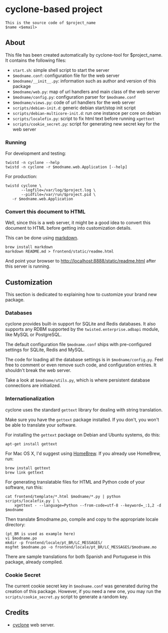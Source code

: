 # cyclone-based project

	This is the source code of $project_name
	$name <$email>

## About

This file has been created automatically by cyclone-tool for $project_name.
It contains the following files:

- ``start.sh``: simple shell script to start the server
- ``$modname.conf``: configuration file for the web server
- ``$modname/__init__.py``: information such as author and version of this package
- ``$modname/web.py``: map of url handlers and main class of the web server
- ``$modname/config.py``: configuration parser for ``$modname.conf``
- ``$modname/views.py``: code of url handlers for the web server
- ``scripts/debian-init.d``: generic debian start/stop init script
- ``scripts/debian-multicore-init.d``: run one instance per core on debian
- ``scripts/localefix.py``: script to fix html text before running ``xgettext``
- ``scripts/cookie_secret.py``: script for generating new secret key for the web server

### Running

For development and testing:

    twistd -n cyclone --help
    twistd -n cyclone -r $modname.web.Application [--help]

For production:

    twistd cyclone \
    	   --logfile=/var/log/$project.log \
    	   --pidfile=/var/run/$project.pid \
	   -r $modname.web.Application


### Convert this document to HTML

Well, since this is a web server, it might be a good idea to convert this document
to HTML before getting into customization details.

This can be done using [markdown](http://daringfireball.net/projects/markdown/).

	brew install markdown
	markdown README.md > frontend/static/readme.html

And point your browser to <http://localhost:8888/static/readme.html> after this server
is running.

## Customization

This section is dedicated to explaining how to customize your brand new package.

### Databases

cyclone provides built-in support for SQLite and Redis databases.
It also supports any RDBM supported by the ``twisted.enterprise.adbapi`` module,
like MySQL or PostgreSQL.

The default configuration file ``$modname.conf`` ships with pre-configured
settings for SQLite, Redis and MySQL.

The code for loading all the database settings is in ``$modname/config.py``.
Feel free to comment or even remove such code, and configuration entries. It
shouldn't break the web server.

Take a look at ``$modname/utils.py``, which is where persistent database
connections are initialized.


### Internationalization

cyclone uses the standard ``gettext`` library for dealing with string
translation.

Make sure you have the ``gettext`` package installed. If you don't, you won't
be able to translate your software.

For installing the ``gettext`` package on Debian and Ubuntu systems, do this:

    apt-get install gettext

For Mac OS X, I'd suggest using [HomeBrew](http://mxcl.github.com/homebrew>).
If you already use HomeBrew, run:

    brew install gettext
    brew link gettext

For generating translatable files for HTML and Python code of your software,
run this:

    cat frontend/template/*.html $modname/*.py | python scripts/localefix.py | \
        xgettext - --language=Python --from-code=utf-8 --keyword=_:1,2 -d $modname

Then translate $modname.po, compile and copy to the appropriate locale
directory:

    (pt_BR is used as example here)
    vi $modname.po
    mkdir -p frontend/locale/pt_BR/LC_MESSAGES/
    msgfmt $modname.po -o frontend/locale/pt_BR/LC_MESSAGES/$modname.mo

There are sample translations for both Spanish and Portuguese in this package,
already compiled.


### Cookie Secret

The current cookie secret key in ``$modname.conf`` was generated during the
creation of this package. However, if you need a new one, you may run the
``scripts/cookie_secret.py`` script to generate a random key.

## Credits

- [cyclone](http://github.com/fiorix/cyclone) web server.
